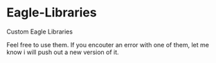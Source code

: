 # Eagle-Libraries
Custom Eagle Libraries 

Feel free to use them. If you encouter an error with one of them, let me know i will push out a new version of it.
